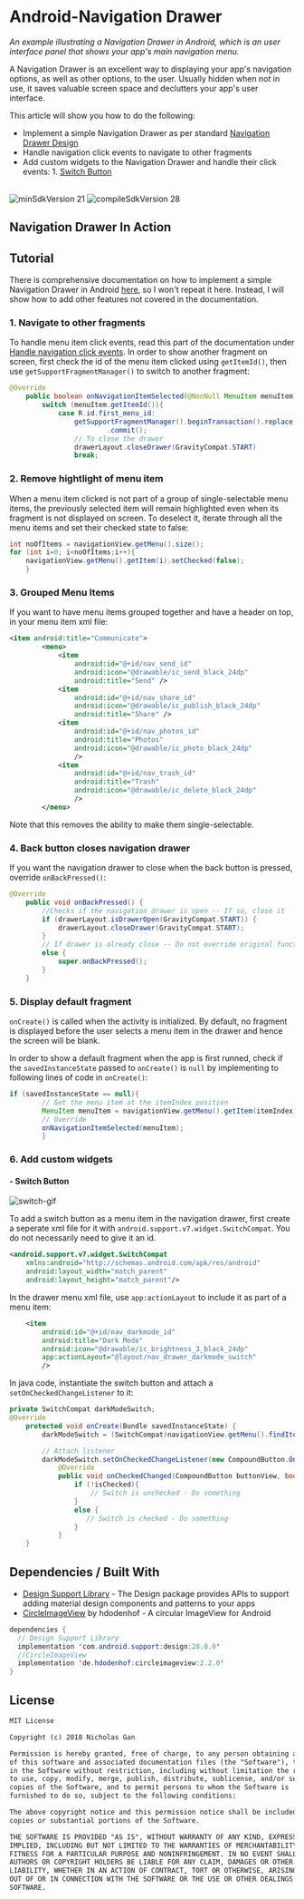# Android-Navigation Drawer
_An example illustrating a Navigation Drawer in Android, which is an user interface panel that shows your app's main navigation menu._

A Navigation Drawer is an excellent way to displaying your app's navigation options, as well as other options, to the user. Usually hidden when not in use, it saves valuable screen space and declutters your app's user interface.

This article will show you how to do the following:
- Implement a simple Navigation Drawer as per standard [Navigation Drawer Design](https://developer.android.com/training/implementing-navigation/nav-drawer)
- Handle navigation click events to navigate to other fragments
- Add custom widgets to the Navigation Drawer and handle their click events:
        1. [Switch Button](https://developer.android.com/reference/android/support/v7/widget/SwitchCompat)

<br>
<img src="https://img.shields.io/badge/minSdkVersion-21-red.svg?style=true" alt="minSdkVersion 21" data-canonical-src="https://img.shields.io/badge/minSdkVersion-24-red.svg?style=true" style="max-width:100%;"> <img src=https://img.shields.io/badge/compileSdkVersion-28-brightgreen.svg alt="compileSdkVersion 28" data-canonical-src="https://img.shields.io/badge/compileSdkVersion-27-yellow.svg?style=true" style="max-width:100%;">

## Navigation Drawer In Action

## Tutorial
There is comprehensive documentation on how to implement a simple Navigation Drawer in Android [here](https://developer.android.com/training/implementing-navigation/nav-drawer), so I won't repeat it here. Instead, I will show how to add other features not covered in the documentation.
### 1. Navigate to other fragments
To handle menu item click events, read this part of the documentation under [Handle navigation click events](https://developer.android.com/training/implementing-navigation/nav-drawer#ListItemClicks).
In order to show another fragment on screen, first check the id of the menu item clicked using `getItemId()`, then use `getSupportFragmentManager()` to switch to another fragment:
```java
@Override
    public boolean onNavigationItemSelected(@NonNull MenuItem menuItem) {
        switch (menuItem.getItemId()){
            case R.id.first_menu_id:
                getSupportFragmentManager().beginTransaction().replace(R.id.layout_container_id, new InstanceOfNewFragment())
                        .commit();
                // To close the drawer
                drawerLayout.closeDrawer(GravityCompat.START)
                break;
``` 
### 2. Remove hightlight of menu item
When a menu item clicked is not part of a group of single-selectable menu items, the previously selected item will remain highlighted even when its fragment is not displayed on screen. To deselect it, iterate through all the menu items and set their checked state to false:
```java
int noOfItems = navigationView.getMenu().size();
for (int i=0; i<noOfItems;i++){
    navigationView.getMenu().getItem(i).setChecked(false);
    }
``` 
### 3. Grouped Menu Items
If you want to have menu items grouped together and have a header on top, in your menu item xml file:
```xml
<item android:title="Communicate">
        <menu>
            <item
                android:id="@+id/nav_send_id"
                android:icon="@drawable/ic_send_black_24dp"
                android:title="Send" />
            <item
                android:id="@+id/nav_share_id"
                android:icon="@drawable/ic_publish_black_24dp"
                android:title="Share" />
            <item
                android:id="@+id/nav_photos_id"
                android:title="Photos"
                android:icon="@drawable/ic_photo_black_24dp"
                />
            <item
                android:id="@+id/nav_trash_id"
                android:title="Trash"
                android:icon="@drawable/ic_delete_black_24dp"
                />
        </menu>
```
Note that this removes the ability to make them single-selectable.

### 4. Back button closes navigation drawer
If you want the navigation drawer to close when the back button is pressed, override `onBackPressed()`:
```java
@Override
    public void onBackPressed() {
        //Checks if the navigation drawer is open -- If so, close it
        if (drawerLayout.isDrawerOpen(GravityCompat.START)) {
            drawerLayout.closeDrawer(GravityCompat.START);
        }
        // If drawer is already close -- Do not override original functionality
        else {
            super.onBackPressed();
        }
    }
```
### 5. Display default fragment
`onCreate()` is called when the activity is initialized. By default, no fragment is displayed before the user selects a menu item in the drawer and hence the screen will be blank.

In order to show a default fragment when the app is first runned, check if the `savedInstanceState` passed to `onCreate()` is `null` by implementing to following lines of code in `onCreate()`:
```java
if (savedInstanceState == null){
        // Get the menu item at the itemIndex position
        MenuItem menuItem = navigationView.getMenu().getItem(itemIndex).setChecked(true);
        // Override
        onNavigationItemSelected(menuItem);
        }
```
### 6. Add custom widgets
#### - Switch Button
![switch-gif](https://user-images.githubusercontent.com/39665412/50329234-36a79700-0531-11e9-811b-ba08432cab4f.gif)

To add a switch button as a menu item in the navigation drawer, first create a seperate xml file for it with `android.support.v7.widget.SwitchCompat`. You do not necessarily need to give it an id.
```xml
<android.support.v7.widget.SwitchCompat                
    xmlns:android="http://schemas.android.com/apk/res/android"
    android:layout_width="match_parent"
    android:layout_height="match_parent"/>
```
In the drawer menu xml file, use `app:actionLayout` to include it as part of a menu item:
```xml
    <item
        android:id="@+id/nav_darkmode_id"
        android:title="Dark Mode"
        android:icon="@drawable/ic_brightness_3_black_24dp"
        app:actionLayout="@layout/nav_drawer_darkmode_switch"           
        />
```
In java code, instantiate the switch button and attach a `setOnCheckedChangeListener` to it:
```java
private SwitchCompat darkModeSwitch;
@Override
    protected void onCreate(Bundle savedInstanceState) {
        darkModeSwitch = (SwitchCompat)navigationView.getMenu().findItem(R.id.nav_darkmode_id).getActionView();

        // Attach listener
        darkModeSwitch.setOnCheckedChangeListener(new CompoundButton.OnCheckedChangeListener() {
            @Override
            public void onCheckedChanged(CompoundButton buttonView, boolean isChecked) {
                if (!isChecked){
                    // Switch is unchecked - Do something
                }
                else {
                   // Switch is checked - Do something
                }
            }
    }
```


## Dependencies / Built With 
- [Design Support Library](https://developer.android.com/reference/android/support/design/package-summary) - The Design package provides APIs to support adding material design components and patterns to your apps
- [CircleImageView](https://github.com/hdodenhof/CircleImageView) by hdodenhof - A circular ImageView for Android 
```java
dependencies {
  // Design Support Library
  implementation 'com.android.support:design:28.0.0'
  //CircleImageView
  implementation 'de.hdodenhof:circleimageview:2.2.0'
}
```
## License
```tex
MIT License

Copyright (c) 2018 Nicholas Gan

Permission is hereby granted, free of charge, to any person obtaining a copy
of this software and associated documentation files (the "Software"), to deal
in the Software without restriction, including without limitation the rights
to use, copy, modify, merge, publish, distribute, sublicense, and/or sell
copies of the Software, and to permit persons to whom the Software is
furnished to do so, subject to the following conditions:

The above copyright notice and this permission notice shall be included in all
copies or substantial portions of the Software.

THE SOFTWARE IS PROVIDED "AS IS", WITHOUT WARRANTY OF ANY KIND, EXPRESS OR
IMPLIED, INCLUDING BUT NOT LIMITED TO THE WARRANTIES OF MERCHANTABILITY,
FITNESS FOR A PARTICULAR PURPOSE AND NONINFRINGEMENT. IN NO EVENT SHALL THE
AUTHORS OR COPYRIGHT HOLDERS BE LIABLE FOR ANY CLAIM, DAMAGES OR OTHER
LIABILITY, WHETHER IN AN ACTION OF CONTRACT, TORT OR OTHERWISE, ARISING FROM,
OUT OF OR IN CONNECTION WITH THE SOFTWARE OR THE USE OR OTHER DEALINGS IN THE
SOFTWARE.
``` 
